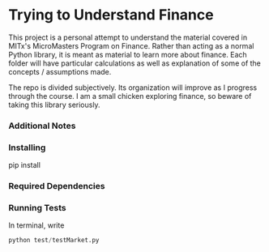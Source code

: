 # Trying to Understand Finance
This project is a personal attempt to understand the material covered in MITx's MicroMasters Program on Finance.
Rather than acting as a normal Python library, it is meant as material to learn more about finance. Each folder will have particular calculations as well as explanation of some of the concepts / assumptions made.

The repo is divided subjectively. Its organization will improve as I progress through the course. I am a small chicken exploring finance, so beware of taking this library seriously.

### Additional Notes


### Installing

pip install 

### Required Dependencies

### Running Tests
In terminal, write 

```python
python test/testMarket.py
```